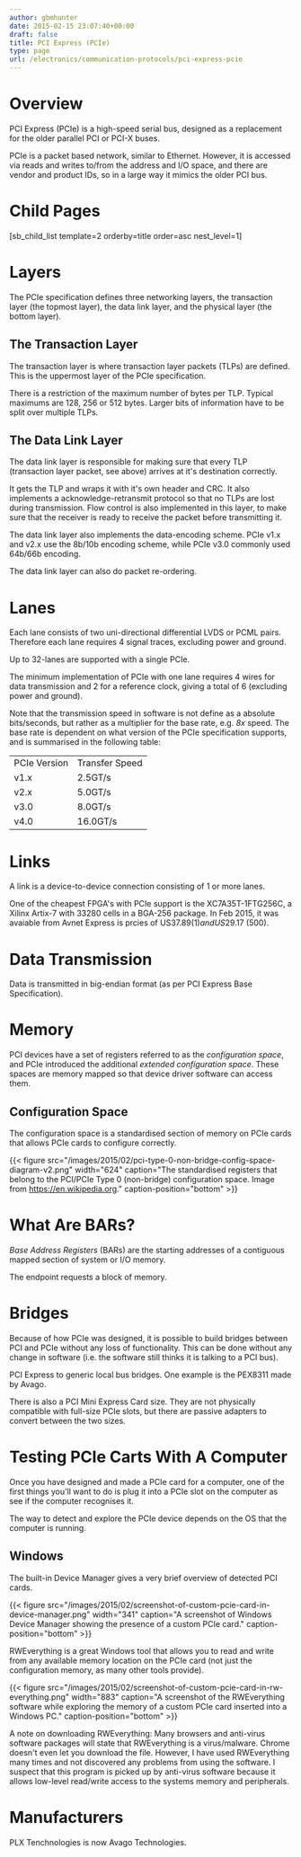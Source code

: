 ```yaml
---
author: gbmhunter
date: 2015-02-15 23:07:40+00:00
draft: false
title: PCI Express (PCIe)
type: page
url: /electronics/communication-protocols/pci-express-pcie
---
```


# Overview

PCI Express (PCIe) is a high-speed serial bus, designed as a replacement for the older parallel PCI or PCI-X buses.

PCIe is a packet based network, similar to Ethernet. However, it is accessed via reads and writes to/from the address and I/O space, and there are vendor and product IDs, so in a large way it mimics the older PCI bus.

# Child Pages

[sb_child_list template=2 orderby=title order=asc nest_level=1]

# Layers

The PCIe specification defines three networking layers, the transaction layer (the topmost layer), the data link layer, and the physical layer (the bottom layer).

## The Transaction Layer

The transaction layer is where transaction layer packets (TLPs) are defined. This is the uppermost layer of the PCIe specification.

There is a restriction of the maximum number of bytes per TLP. Typical maximums are 128, 256 or 512 bytes. Larger bits of information have to be split over multiple TLPs.

## The Data Link Layer

The data link layer is responsible for making sure that every TLP (transaction layer packet, see above) arrives at it's destination correctly.

It gets the TLP and wraps it with it's own header and CRC. It also implements a acknowledge-retransmit protocol so that no TLPs are lost during transmission. Flow control is also implemented in this layer, to make sure that the receiver is ready to receive the packet before transmitting it.

The data link layer also implements the data-encoding scheme. PCIe v1.x and v2.x use the 8b/10b encoding scheme, while PCIe v3.0 commonly used 64b/66b encoding.

The data link layer can also do packet re-ordering.

# Lanes

Each lane consists of two uni-directional differential LVDS or PCML pairs. Therefore each lane requires 4 signal traces, excluding power and ground.

Up to 32-lanes are supported with a single PCIe.

The minimum implementation of PCIe with one lane requires 4 wires for data transmission and 2 for a reference clock, giving a total of 6 (excluding power and ground).

Note that the transmission speed in software is not define as a absolute bits/seconds, but rather as a multiplier for the base rate, e.g. _8x_ speed. The base rate is dependent on what version of the PCIe specification supports, and is summarised in the following table:

<table ><tbody ><tr >
<td >PCIe Version
</td>
<td >Transfer Speed
</td></tr><tr >
<td >v1.x
</td>
<td >2.5GT/s
</td></tr><tr >
<td >v2.x
</td>
<td >5.0GT/s
</td></tr><tr >
<td >v3.0
</td>
<td >8.0GT/s
</td></tr><tr >
<td >v4.0
</td>
<td >16.0GT/s
</td></tr></tbody></table>

# Links

A link is a device-to-device connection consisting of 1 or more lanes.

One of the cheapest FPGA's with PCIe support is the XC7A35T-1FTG256C, a Xilinx Artix-7 with 33280 cells in a BGA-256 package. In Feb 2015, it was avaiable from Avnet Express is prcies of US$37.89 (1) and US$29.17 (500).

# Data Transmission

Data is transmitted in big-endian format (as per PCI Express Base Specification).

# Memory

PCI devices have a set of registers referred to as the _configuration space_, and PCIe introduced the additional _extended configuration space_. These spaces are memory mapped so that device driver software can access them.

## Configuration Space

The configuration space is a standardised section of memory on PCIe cards that allows PCIe cards to configure correctly.

{{< figure src="/images/2015/02/pci-type-0-non-bridge-config-space-diagram-v2.png" width="624" caption="The standardised registers that belong to the PCI/PCIe Type 0 (non-bridge) configuration space. Image from https://en.wikipedia.org." caption-position="bottom" >}}

# What Are BARs?

_Base Address Registers_ (BARs) are the starting addresses of a contiguous mapped section of system or I/O memory.

The endpoint requests a block of memory.

# Bridges

Because of how PCIe was designed, it is possible to build bridges between PCI and PCIe without any loss of functionality. This can be done without any change in software (i.e. the software still thinks it is talking to a PCI bus).

PCI Express to generic local bus bridges. One example is the PEX8311 made by Avago.

There is also a PCI Mini Express Card size. They are not physically compatible with full-size PCIe slots, but there are passive adapters to convert between the two sizes.

# Testing PCIe Carts With A Computer

Once you have designed and made a PCIe card for a computer, one of the first things you'll want to do is plug it into a PCIe slot on the computer as see if the computer recognises it.

The way to detect and explore the PCIe device depends on the OS that the computer is running.

## Windows

The built-in Device Manager gives a very brief overview of detected PCI cards.

{{< figure src="/images/2015/02/screenshot-of-custom-pcie-card-in-device-manager.png" width="341" caption="A screenshot of Windows Device Manager showing the presence of a custom PCIe card." caption-position="bottom" >}}

RWEverything is a great Windows tool that allows you to read and write from any available memory location on the PCIe card (not just the configuration memory, as many other tools provide).

{{< figure src="/images/2015/02/screenshot-of-custom-pcie-card-in-rw-everything.png" width="883" caption="A screenshot of the RWEverything software while exploring the memory of a custom PCIe card inserted into a Windows PC." caption-position="bottom" >}}

A note on downloading RWEverything: Many browsers and anti-virus software packages will state that RWEverything is a virus/malware. Chrome doesn't even let you download the file. However, I have used RWEverything many times and not discovered any problems from using the software. I suspect that this program is picked up by anti-virus software because it allows low-level read/write access to the systems memory and peripherals.

# Manufacturers

PLX Tenchnologies is now Avago Technologies.
